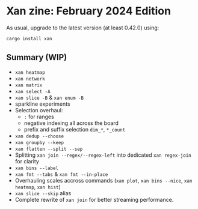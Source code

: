 # Xan zine: February 2024 Edition

As usual, upgrade to the latest version (at least 0.42.0) using:

```bash
cargo install xan
```

## Summary (WIP)

- `xan heatmap`
- `xan network`
- `xan matrix`
- `xan select -A`
- `xan slice -B` & `xan enum -B`
- sparkline experiments
- Selection overhaul:
  * `:` for ranges
  * negative indexing all across the board
  * prefix and suffix selection `dim_*`, `*_count`
- `xan dedup --choose`
- `xan groupby --keep`
- `xan flatten --split --sep`
- Splitting `xan join --regex/--regex-left` into dedicated `xan regex-join` for clarity
- `xan bins --label`
- `xan fmt --tabs` & `xan fmt --in-place`
- Overhauling scales accross commands (`xan plot`, `xan bins --nice`, `xan heatmap`, `xan hist`)
- `xan slice --skip` alias
- Complete rewrite of `xan join` for better streaming performance.